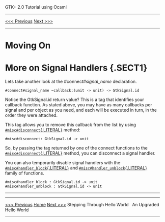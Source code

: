   GTK+ 2.0 Tutorial using Ocaml
  ------------------------------- -- --------------------------
  [\<\<\< Previous](x286.html)       [Next \>\>\>](x371.html)

* * * * *

Moving On
=========

More on Signal Handlers {.SECT1}
=======================

Lets take another look at the \#connect\#*signal\_name* declaration.

~~~~ {.PROGRAMLISTING}
#connect#signal_name ~callback:(unit -> unit) -> GtkSignal.id
~~~~

Notice the GtkSignal.id return value? This is a tag that identifies your
callback function. As stated above, you may have as many callbacks per
signal and per object as you need, and each will be executed in turn, in
the order they were attached.

This tag allows you to remove this callback from the list by using
[`#misc#disconnect`{.LITERAL}](http://lablgtk.forge.ocamlcore.org/refdoc/GObj.gobject_ops-c.html#METHODdisconnect)
method:

~~~~ {.PROGRAMLISTING}
#misc#disconnect: GtkSignal.id -> unit
~~~~

So, by passing the tag returned by one of the connect functions to the
[`#misc#disconnect`{.LITERAL}](http://lablgtk.forge.ocamlcore.org/refdoc/GObj.gobject_ops-c.html#METHODdisconnect)
method, you can disconnect a signal handler.

You can also temporarily disable signal handlers with the
[`#misc#handler_block`{.LITERAL}](http://lablgtk.forge.ocamlcore.org/refdoc/GObj.gobject_ops-c.html#METHODhandler_block)
and
[`#misc#handler_unblock`{.LITERAL}](http://lablgtk.forge.ocamlcore.org/refdoc/GObj.gobject_ops-c.html#METHODhandler_unblock)
family of functions.

~~~~ {.PROGRAMLISTING}
#misc#handler_block : GtkSignal.id -> unit
#misc#handler_unblock : GtkSignal.id -> unit
~~~~

* * * * *

  ------------------------------ -------------------- --------------------------
  [\<\<\< Previous](x286.html)   [Home](book1.html)   [Next \>\>\>](x371.html)
  Stepping Through Hello World                        An Upgraded Hello World
  ------------------------------ -------------------- --------------------------



